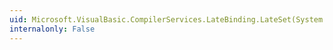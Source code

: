 ```yaml
---
uid: Microsoft.VisualBasic.CompilerServices.LateBinding.LateSet(System.Object,System.Type,System.String,System.Object[],System.String[])
internalonly: False
---
```

